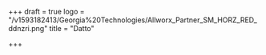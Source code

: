 +++
draft = true
logo = "/v1593182413/Georgia%20Technologies/Allworx_Partner_SM_HORZ_RED_ddnzri.png"
title = "Datto"

+++
